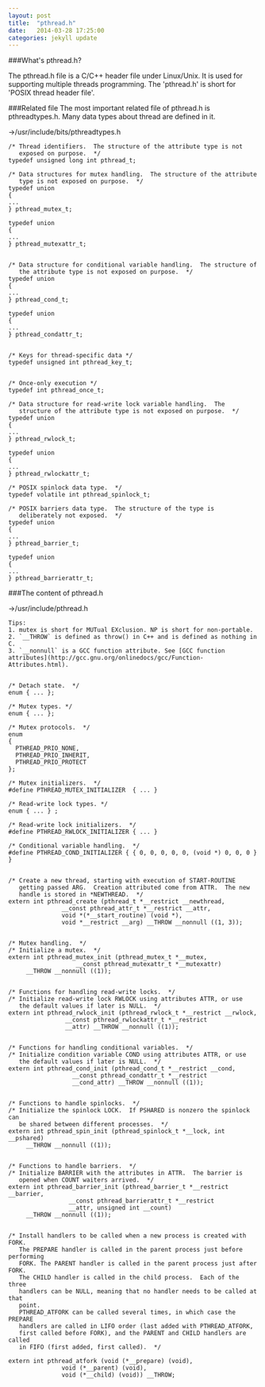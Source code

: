 ```yaml
---
layout: post
title:  "pthread.h"
date:   2014-03-28 17:25:00
categories: jekyll update
---
```


###What's pthread.h?

The pthread.h file is a C/C++ header file under Linux/Unix. It is used for supporting multiple threads programming. The 'pthread.h' is short for 'POSIX thread header file'.

###Related file
The most important related file of pthread.h is pthreadtypes.h. Many data types about thread are defined in it.

->/usr/include/bits/pthreadtypes.h

    /* Thread identifiers.  The structure of the attribute type is not
       exposed on purpose.  */
    typedef unsigned long int pthread_t;

    /* Data structures for mutex handling.  The structure of the attribute
       type is not exposed on purpose.  */
    typedef union
    {
    ...
    } pthread_mutex_t;

    typedef union
    {
    ...
    } pthread_mutexattr_t;


    /* Data structure for conditional variable handling.  The structure of
       the attribute type is not exposed on purpose.  */
    typedef union
    {
    ...
    } pthread_cond_t;

    typedef union
    {
    ...
    } pthread_condattr_t;


    /* Keys for thread-specific data */
    typedef unsigned int pthread_key_t;


    /* Once-only execution */
    typedef int pthread_once_t;

    /* Data structure for read-write lock variable handling.  The
       structure of the attribute type is not exposed on purpose.  */
    typedef union
    {
    ...
    } pthread_rwlock_t;

    typedef union
    {
    ...
    } pthread_rwlockattr_t;

    /* POSIX spinlock data type.  */
    typedef volatile int pthread_spinlock_t;

    /* POSIX barriers data type.  The structure of the type is
       deliberately not exposed.  */
    typedef union
    {
    ...
    } pthread_barrier_t;

    typedef union
    {
    ...
    } pthread_barrierattr_t;


###The content of pthread.h

->/usr/include/pthread.h

    Tips:
    1. mutex is short for MUTual EXclusion. NP is short for non-portable.
    2. `__THROW` is defined as throw() in C++ and is defined as nothing in C.
    3. `__nonnull` is a GCC function attribute. See [GCC function attributes](http://gcc.gnu.org/onlinedocs/gcc/Function-Attributes.html).


    /* Detach state.  */
    enum { ... };

    /* Mutex types. */  
    enum { ... };

    /* Mutex protocols.  */
    enum
    {
      PTHREAD_PRIO_NONE,
      PTHREAD_PRIO_INHERIT,
      PTHREAD_PRIO_PROTECT
    };

    /* Mutex initializers.  */
    #define PTHREAD_MUTEX_INITIALIZER  { ... }

    /* Read-write lock types. */
    enum { ... } ;

    /* Read-write lock initializers.  */
    #define PTHREAD_RWLOCK_INITIALIZER { ... }

    /* Conditional variable handling.  */
    #define PTHREAD_COND_INITIALIZER { { 0, 0, 0, 0, 0, (void *) 0, 0, 0 } }


    /* Create a new thread, starting with execution of START-ROUTINE
       getting passed ARG.  Creation attributed come from ATTR.  The new
       handle is stored in *NEWTHREAD.  */
    extern int pthread_create (pthread_t *__restrict __newthread,
                   __const pthread_attr_t *__restrict __attr,
                   void *(*__start_routine) (void *),
                   void *__restrict __arg) __THROW __nonnull ((1, 3));


    /* Mutex handling.  */
    /* Initialize a mutex.  */
    extern int pthread_mutex_init (pthread_mutex_t *__mutex,
                       __const pthread_mutexattr_t *__mutexattr)
         __THROW __nonnull ((1));


    /* Functions for handling read-write locks.  */
    /* Initialize read-write lock RWLOCK using attributes ATTR, or use
       the default values if later is NULL.  */
    extern int pthread_rwlock_init (pthread_rwlock_t *__restrict __rwlock,
                    __const pthread_rwlockattr_t *__restrict
                    __attr) __THROW __nonnull ((1));


    /* Functions for handling conditional variables.  */
    /* Initialize condition variable COND using attributes ATTR, or use
       the default values if later is NULL.  */
    extern int pthread_cond_init (pthread_cond_t *__restrict __cond,
                      __const pthread_condattr_t *__restrict
                      __cond_attr) __THROW __nonnull ((1));


    /* Functions to handle spinlocks.  */
    /* Initialize the spinlock LOCK.  If PSHARED is nonzero the spinlock can
       be shared between different processes.  */
    extern int pthread_spin_init (pthread_spinlock_t *__lock, int __pshared)
         __THROW __nonnull ((1));


    /* Functions to handle barriers.  */
    /* Initialize BARRIER with the attributes in ATTR.  The barrier is
       opened when COUNT waiters arrived.  */
    extern int pthread_barrier_init (pthread_barrier_t *__restrict __barrier,
                     __const pthread_barrierattr_t *__restrict
                     __attr, unsigned int __count)
         __THROW __nonnull ((1));


    /* Install handlers to be called when a new process is created with FORK.
       The PREPARE handler is called in the parent process just before performing
       FORK. The PARENT handler is called in the parent process just after FORK.
       The CHILD handler is called in the child process.  Each of the three
       handlers can be NULL, meaning that no handler needs to be called at that
       point.
       PTHREAD_ATFORK can be called several times, in which case the PREPARE
       handlers are called in LIFO order (last added with PTHREAD_ATFORK,
       first called before FORK), and the PARENT and CHILD handlers are called
       in FIFO (first added, first called).  */

    extern int pthread_atfork (void (*__prepare) (void),
                   void (*__parent) (void),
                   void (*__child) (void)) __THROW;

